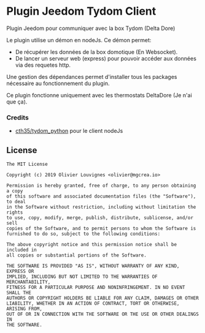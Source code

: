 # Plugin Jeedom Tydom Client
Plugin Jeedom pour communiquer avec la box Tydom (Delta Dore)

Le plugin utilise un démon en nodeJs.
Ce démon permet:
- De récupérer les données de la box domotique (En Websocket).
- De lancer un serveur web (express) pour pouvoir accéder aux données via des requetes http.

Une gestion des dépendances permet d'installer tous les packages nécessaire au fonctionnement du plugin.

Ce plugin fonctionne uniquement avec les thermostats DeltaDore (Je n'ai que ça).

### Credits

- [cth35/tydom_python](https://github.com/cth35/tydom_python) pour le client nodeJs

## License

```
The MIT License

Copyright (c) 2019 Olivier Louvignes <olivier@mgcrea.io>

Permission is hereby granted, free of charge, to any person obtaining a copy
of this software and associated documentation files (the "Software"), to deal
in the Software without restriction, including without limitation the rights
to use, copy, modify, merge, publish, distribute, sublicense, and/or sell
copies of the Software, and to permit persons to whom the Software is
furnished to do so, subject to the following conditions:

The above copyright notice and this permission notice shall be included in
all copies or substantial portions of the Software.

THE SOFTWARE IS PROVIDED "AS IS", WITHOUT WARRANTY OF ANY KIND, EXPRESS OR
IMPLIED, INCLUDING BUT NOT LIMITED TO THE WARRANTIES OF MERCHANTABILITY,
FITNESS FOR A PARTICULAR PURPOSE AND NONINFRINGEMENT. IN NO EVENT SHALL THE
AUTHORS OR COPYRIGHT HOLDERS BE LIABLE FOR ANY CLAIM, DAMAGES OR OTHER
LIABILITY, WHETHER IN AN ACTION OF CONTRACT, TORT OR OTHERWISE, ARISING FROM,
OUT OF OR IN CONNECTION WITH THE SOFTWARE OR THE USE OR OTHER DEALINGS IN
THE SOFTWARE.
```
